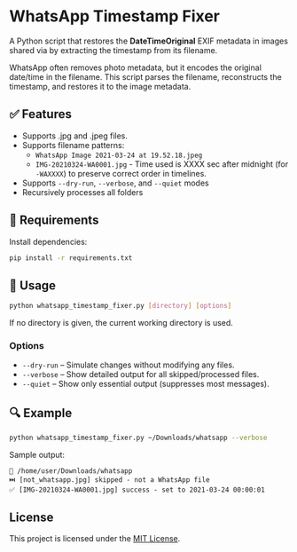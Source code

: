 # WhatsApp Timestamp Fixer

A Python script that restores the **DateTimeOriginal** EXIF metadata in images shared via by extracting the timestamp from its filename.

WhatsApp often removes photo metadata, but it encodes the original date/time in the filename. This script parses the filename, reconstructs the timestamp, and restores it to the image metadata.

## ✅ Features

- Supports .jpg and .jpeg files.
- Supports filename patterns:
  - `WhatsApp Image 2021-03-24 at 19.52.18.jpeg`
  - `IMG-20210324-WA0001.jpg` - Time used is XXXX sec after midnight (for `-WAXXXX`) to preserve correct order in timelines.
- Supports `--dry-run`, `--verbose`, and `--quiet` modes
- Recursively processes all folders

## 🧰 Requirements

Install dependencies:

```bash
pip install -r requirements.txt
```

## 🚀 Usage


```bash
python whatsapp_timestamp_fixer.py [directory] [options]
```

If no directory is given, the current working directory is used.

### Options

- `--dry-run` – Simulate changes without modifying any files.
- `--verbose` – Show detailed output for all skipped/processed files.
- `--quiet` – Show only essential output (suppresses most messages).

## 🔍 Example

```bash
python whatsapp_timestamp_fixer.py ~/Downloads/whatsapp --verbose
```

Sample output:

```
📂 /home/user/Downloads/whatsapp
⏭️ [not_whatsapp.jpg] skipped - not a WhatsApp file
✅ [IMG-20210324-WA0001.jpg] success - set to 2021-03-24 00:00:01
```

## License

This project is licensed under the [MIT License](LICENSE).
